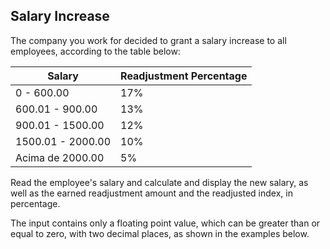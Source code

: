 ## Salary Increase

The company you work for decided to grant a salary increase to all employees, according to the table below:

|    Salary          | Readjustment Percentage |
| ------------------ | ----------------------- |
|  0 - 600.00        |            17%          |
|  600.01 - 900.00   |            13%          |
|  900.01 - 1500.00  |            12%          |
|  1500.01 - 2000.00 |            10%          |
|  Acima de 2000.00  |            5%           |



Read the employee's salary and calculate and display the new salary, as well as the earned readjustment amount and the readjusted index, in percentage.

The input contains only a floating point value, which can be greater than or equal to zero, with two decimal places, as shown in the examples below.

